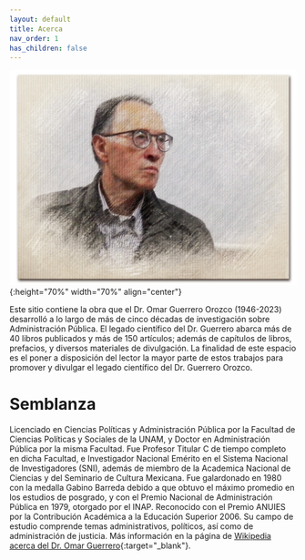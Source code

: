 ```yaml
---
layout: default
title: Acerca
nav_order: 1
has_children: false
---
```


![test](/imagenes/bio/editada.jpg){:height="70%" width="70%" align="center"}


Este sitio contiene la obra que el Dr. Omar Guerrero Orozco (1946-2023) desarrolló a lo largo de más de cinco décadas de investigación sobre Administración Pública. El legado científico del Dr. Guerrero abarca más de 40 libros publicados y más de 150 artículos; además de capítulos de libros, prefacios, y diversos materiales de divulgación. La finalidad de este espacio es el poner a disposición del lector la mayor parte de estos trabajos para promover y divulgar el legado científico del Dr. Guerrero Orozco.

# Semblanza

Licenciado en Ciencias Políticas y Administración Pública por la Facultad de Ciencias Políticas y Sociales de la UNAM, y Doctor en Administración Pública por la misma Facultad. Fue Profesor Titular C de tiempo completo en dicha Facultad, e Investigador Nacional Emérito en el Sistema Nacional de Investigadores (SNI), además de miembro de la Academica Nacional de Ciencias y del Seminario de Cultura Mexicana. Fue galardonado en 1980 con la medalla Gabino Barreda debido a que obtuvo el máximo promedio en los estudios de posgrado, y con el Premio Nacional de Administración Pública en 1979, otorgado por el INAP. Reconocido con el Premio ANUIES por la Contribución Académica a la Educación Superior 2006. Su campo de estudio comprende temas administrativos, políticos, así como de administración de justicia. Más información en la página de [Wikipedia acerca del Dr. Omar Guerrero](https://es.wikipedia.org/wiki/Omar_Guerrero_Orozco){:target="_blank"}.

